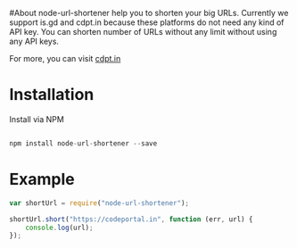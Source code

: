 #About
node-url-shortener help you to shorten your big URLs. Currently we support is.gd and cdpt.in because these platforms do not need any kind of API key. You can shorten number of URLs without any limit without using any API keys.

For more, you can visit [cdpt.in](https://cdpt.in)

# Installation

Install via NPM

```js

npm install node-url-shortener --save

```

# Example

```js
var shortUrl = require("node-url-shortener");

shortUrl.short("https://codeportal.in", function (err, url) {
    console.log(url);
});
```

